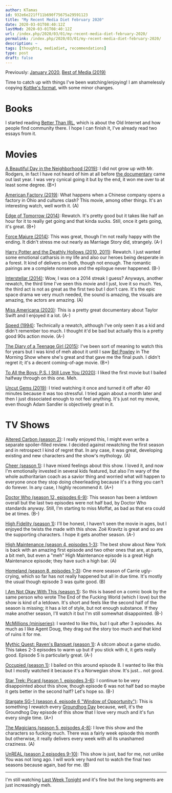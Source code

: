 ```yaml
---
author: KTamas
id: 932e6e221ff11b690f75675a29591123
title: "My Recent Media Diet February 2020"
date: 2020-03-01T08:40:12Z
lastMod: 2020-03-01T08:40:12Z
url: /index.php/2020/03/01/my-recent-media-diet-february-2020/
permalink: /index.php/2020/03/01/my-recent-media-diet-february-2020/
description: ~
tags: [thoughts, mediadiet, recommendations]
type: post
draft: false
---
```

Previously: [January 2020](https://blog.ktamas.com/index.php/2020/02/01/my-recent-media-diet-january-2020/), [Best of Media (2019)](https://blog.ktamas.com/index.php/2020/01/02/best-of-media-2019/)

Time to catch up with things I've been watching/enjoying! I am shamelessly copying [Kottke's format](https://kottke.org/19/06/my-recent-media-diet-summer-solstice-2019-edition), with some minor changes.

# Books

I started reading [Better Than IRL](https://fictionandfeeling.com/products/better-than-irl), which is about the Old Internet and how people find community there. I hope I can finish it, I've already read two essays from it.


# Movies

[A Beautiful Day in the Neighborhood (2019)](https://www.imdb.com/title/tt3224458/): I did not grow up with Mr. Rodgers, in fact I have not heard of him at all before [the documentary](https://www.imdb.com/title/tt7681902/) came out last year. I was very cynical going it but by the end, it won me over to at least some degree. (B+)

[American Factory (2019)](https://www.imdb.com/title/tt9351980/): What happens when a Chinese company opens a factory in Ohio and cultures clash? This movie, among other things. It's an interesting watch, well worth it. (A)

[Edge of Tomorrow (2014)](https://www.imdb.com/title/tt1631867/): Rewatch. It's pretty good but it takes like half an hour for it to really get going and that kinda sucks. Still, once it gets going, it's great. (B+)

[Force Majure (2014)](https://www.imdb.com/title/tt2121382/): This was great, though I'm not really happy with the ending. It didn't stress me out nearly as Marriage Story did, strangely. (A-)

[Harry Potter and the Deathly Hollows (2010, 2011)](https://www.imdb.com/title/tt0926084/): Rewatch. I just wanted some emotional catharsis in my life and also our heroes being desperate in a forest. It kind of delivers on both, though not enough. The romantic pairings are a complete nonsense and the epilogue never happened. (B-)

[Interstellar (2014)](https://www.imdb.com/title/tt0816692/): Wow, I was on a 2014 streak I guess? Anyways, another rewatch, the third time I've seen this movie and I just, love it so much. Yes, the third act is not as great as the first two but I don't care. It's the epic space drama we very much needed, the sound is amazing, the visuals are amazing, the actors are amazing. (A)

[Miss Americana (2020)](https://www.imdb.com/title/tt11388580/): This is a pretty great documentary about Taylor Swift and I enjoyed it a lot. (A-)

[Speed (1994)](https://www.imdb.com/title/tt0111257/): Technically a rewatch, although I've only seen it as a kid and didn't remember too much. I thought it'd be bad but actually this is a pretty good 90s action movie. (A-)

[The Diary of a Teenage Girl (2015)](https://www.imdb.com/title/tt3172532/): I've been sort of meaning to watch this for years but I was kind of meh about it until I saw [Bel Powley](https://www.imdb.com/name/nm2525790/) in The Morning Show where she's great and that gave me the final push. I didn't regret it; it's a decent coming-of-age movie. (B+)

[To All the Boys: P.S. I Still Love You (2020)](https://www.imdb.com/title/tt9354842/): I liked the first movie but I bailed halfway through on this one. Meh.

[Uncut Gems (2019)](https://www.imdb.com/title/tt5727208/): I tried watching it once and turned it off after 40 minutes because it was too stressful. I tried again about a month later and then I just dissociated enough to not feel anything. It's just not my movie, even though Adam Sandler is objectively great in it.

# TV Shows

[Altered Carbon (season 2)](https://en.wikipedia.org/wiki/Altered_Carbon_(TV_series)): I really enjoyed this, I might even write a separate spoiler-filled review. I decided against rewatching the first season and in retrospect I kind of regret that. In any case, it was great, developing existing and new characters and the show's mythology. (A)

[Cheer (season 1)](https://en.wikipedia.org/wiki/Cheer_(TV_series)): I have mixed feelings about this show. I loved it, and now I'm emotionally invested in several kids featured, but also I'm wary of the whole authoritarian coach as a savior thing and worried what will happen to everyone once they stop doing cheerleading because it's a thing you can't do forever. In any case, I highly recommend it. (A+)

[Doctor Who (season 12, episodes 6-9)](https://en.wikipedia.org/wiki/Doctor_Who): This season has been a letdown overall but the last two episodes were not half bad, by Doctor Who standards anyway. Still, I'm starting to miss Moffat, as bad as that era could be at times. (B-)

[High Fidelity (season 1)](https://en.wikipedia.org/wiki/High_Fidelity_(TV_series)): I'll be honest, I haven't seen the movie in ages, but I enjoyed the twists the made with this show. Zoë Kravitz is great and so are the supporting characters. I hope it gets another season. (A-)

[High Maintenance (season 4, episodes 1-3)](https://en.wikipedia.org/wiki/High_Maintenance): The best show about New York is back with an amazing first episode and two other ones that are, at parts, a bit meh, but even a "meh" High Maintenance episode is a great High Maintenance episode; they have such a high bar. (A)

[Homeland (season 8, episodes 1-3)](https://en.wikipedia.org/wiki/Homeland_(TV_series)): One more season of Carrie ugly-crying, which so far has not really happened but all in due time. It's mostly the usual though episode 3 was quite good. (B)

[I Am Not Okay With This (season 1)](https://en.wikipedia.org/wiki/I_Am_Not_Okay_with_This): So this is based on a comic book by the same person who wrote The End of the Fucking World (which I love) but the show is kind of a letdown. It's short and feels like the second half of the season is missing; it has a lot of style, but not enough substance. If they make another season, I'll watch it but I'm still somewhat disappointed. (B-)

[McMillions (miniseries)](https://en.wikipedia.org/wiki/McMillions): I wanted to like this, but I quit after 3 episodes. As much as I like Agent Doug, they drag out the story too much and that kind of ruins it for me.

[Mythic Quest: Raven's Banquet (season 1)](https://en.wikipedia.org/wiki/Mythic_Quest:_Raven%27s_Banquet): A sitcom about a game studio. This takes 2-3 episodes to warm up but if you stick with it, it gets really good. Episode 5 is particularly great. (A-)

[Occupied (season 1)](https://en.wikipedia.org/wiki/Occupied): I bailed on this around episode 8. I wanted to like this but I mostly watched it because it's a Norwegian show. It's just... not good.

[Star Trek: Picard (season 1, episodes 3-6)](https://en.wikipedia.org/wiki/Star_Trek:_Picard): I continue to be very disappointed about this show, though episode 6 was not half bad so maybe it gets better in the second half? Let's hope so. (B-)

[Stargate SG-1 (season 4, episode 6 "Window of Opportunity")](https://en.wikipedia.org/wiki/Window_of_Opportunity_(Stargate_SG-1)): This is something I rewatch every [Groundhog Day](https://en.wikipedia.org/wiki/Groundhog_Day_(film)) because, well, it's the Groundhog Day episode of this show that I love very much and it's fun every single time. (A+)

[The Magicians (season 5, episodes 4-8)](https://en.wikipedia.org/wiki/The_Magicians_(American_TV_series)): I love this show and the characters so fucking much. There was a fairly week episode this month but otherwise, it really delivers every week with all its unashamed craziness. (A)

[UnREAL (season 2 episodes 9-10)](https://en.wikipedia.org/wiki/Unreal_(TV_series)): This show is just, bad for me, not unlike You was not long ago. I will work very hard not to watch the final two seasons because again, bad for me. (B)

---

I'm still watching [Last Week Tonight](https://en.wikipedia.org/wiki/Last_Week_Tonight_with_John_Oliver) and it's fine but the long segments are just increasingly meh.